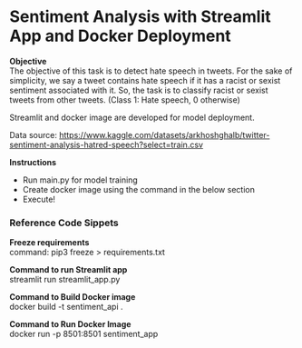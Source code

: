 # Sentiment Analysis with Streamlit App and Docker Deployment

**Objective**<br>
The objective of this task is to detect hate speech in tweets. For the sake of simplicity, we say a tweet contains hate speech if it has a racist or sexist sentiment associated with it. So, the task is to classify racist or sexist tweets from other tweets. (Class 1: Hate speech, 0 otherwise)

Streamlit and docker image are developed for model deployment.

Data source: https://www.kaggle.com/datasets/arkhoshghalb/twitter-sentiment-analysis-hatred-speech?select=train.csv

**Instructions**<br>
* Run main.py for model training
* Create docker image using the command in the below section
* Execute!

### Reference Code Sippets
**Freeze requirements**<br>
command: pip3 freeze > requirements.txt

**Command to run Streamlit app** <br>
streamlit run streamlit_app.py

**Command to Build Docker image**<br>
docker build -t sentiment_api .

**Command to Run Docker Image** <br>
docker run -p 8501:8501 sentiment_app
